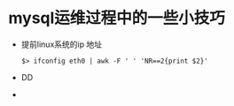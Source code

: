 # mysql运维过程中的一些小技巧



* 提前linux系统的ip 地址

  ```
  $> ifconfig eth0 | awk -F ' ' 'NR==2{print $2}'
  ```

  

* DD

* 